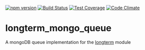 [![npm version](https://badge.fury.io/js/longterm_mongo_queue.svg)](https://badge.fury.io/js/longterm_mongo_queue)
[![Build Status](https://travis-ci.org/ChemicalRocketeer/longterm_mongo_queue.svg?branch=master)](https://travis-ci.org/ChemicalRocketeer/longterm_mongo_queue)
[![Test Coverage](https://codeclimate.com/github/ChemicalRocketeer/longterm_mongo_queue/badges/coverage.svg)](https://codeclimate.com/github/ChemicalRocketeer/longterm_mongo_queue/coverage)
[![Code Climate](https://codeclimate.com/github/ChemicalRocketeer/longterm_mongo_queue/badges/gpa.svg)](https://codeclimate.com/github/ChemicalRocketeer/longterm_mongo_queue)

# longterm_mongo_queue
A mongoDB queue implementation for the [longterm](https://www.npmjs.com/package/longterm) module
